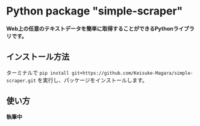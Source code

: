 # Python package "simple-scraper"

**Web上の任意のテキストデータを簡単に取得することができるPythonライブラリです。**

## インストール方法

ターミナルで `pip install git+https://github.com/Keisuke-Magara/simple-scraper.git` を実行し、パッケージをインストールします。

## 使い方

**執筆中**

<!--- ### CSS Selector を用いて要素をスクレイピングする

### XPath を用いて要素をスクレイピングする
--->